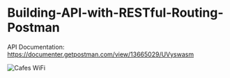 # Building-API-with-RESTful-Routing-Postman

API Documentation: https://documenter.getpostman.com/view/13665029/UVyswasm


![Cafes   WiFi](https://user-images.githubusercontent.com/42389395/161388197-6d6de205-1b42-4f80-8c74-895bd26e6bb8.png)

